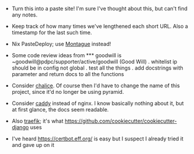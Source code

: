 - Turn this into a paste site!  I'm sure I've thought about this, but
  can't find any notes.

- Keep track of how many times we've lengthened each short URL.  Also
  a timestamp for the last such time.

- Nix PasteDeploy; use
  [Montague](https://metaclassical.com/announcing-montague-the-new-way-to-configure-python-applications/)
  instead!

- Some code review ideas from *** goodwill is ~goodwill@pdpc/supporter/active/goodwill (Good Will)
  <goodwill> . whitelist ip should be in config not global
  <goodwill> . test all the things
  <goodwill> . add docstrings with parameter and return docs to all the functions

- Consider [chalice](https://github.com/awslabs/chalice).  Of course then I'd have to change the name of this project, since it'd no longer be using pyramid.

- Consider [caddy](https://caddyserver.com/docs/getting-started) instead of nginx.  I know basically nothing about it, but at first glance, the docs seem readable.
- Also [traefik](https://doc.traefik.io/traefik/); it's what <https://github.com/cookiecutter/cookiecutter-django> uses
- I've heard <https://certbot.eff.org/> is easy but I suspect I already tried it and gave up on it

